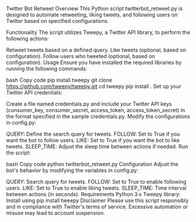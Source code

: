 Twitter Bot Retweet
Overview
This Python script twitterbot_retweet.py is designed to automate retweeting, liking tweets, and following users on Twitter based on specified configurations.

Functionality
The script utilizes Tweepy, a Twitter API library, to perform the following actions:

Retweet tweets based on a defined query.
Like tweets (optional, based on configuration).
Follow users who tweeted (optional, based on configuration).
Usage
Ensure you have installed the required libraries by running the following commands:

bash
Copy code
pip install tweepy
git clone https://github.com/tweepy/tweepy.git
cd tweepy
pip install .
Set up your Twitter API credentials:

Create a file named credentials.py and include your Twitter API keys (consumer_key, consumer_secret, access_token, access_token_secret) in the format specified in the sample credentials.py.
Modify the configurations in config.py:

QUERY: Define the search query for tweets.
FOLLOW: Set to True if you want the bot to follow users.
LIKE: Set to True if you want the bot to like tweets.
SLEEP_TIME: Adjust the sleep time between actions if needed.
Run the script:

bash
Copy code
python twitterbot_retweet.py
Configuration
Adjust the bot's behavior by modifying the variables in config.py:

QUERY: Search query for tweets.
FOLLOW: Set to True to enable following users.
LIKE: Set to True to enable liking tweets.
SLEEP_TIME: Time interval between actions (in seconds).
Requirements
Python 3.x
Tweepy library: Install using pip install tweepy
Disclaimer
Please use this script responsibly and in compliance with Twitter's terms of service. Excessive automation or misuse may lead to account suspension.

